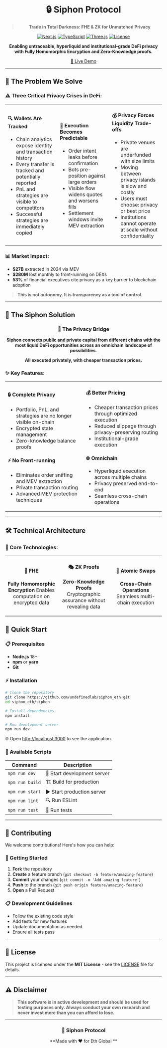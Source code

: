<div align="center">

# 🔒 Siphon Protocol

> **Trade in Total Darkness: FHE & ZK for Unmatched Privacy**

[![Next.js](https://img.shields.io/badge/Next.js-14-black?style=for-the-badge&logo=next.js)](https://nextjs.org/)
[![TypeScript](https://img.shields.io/badge/TypeScript-5.0-blue?style=for-the-badge&logo=typescript)](https://www.typescriptlang.org/)
[![Three.js](https://img.shields.io/badge/Three.js-0.180-green?style=for-the-badge&logo=three.js)](https://threejs.org/)
[![License](https://img.shields.io/badge/License-MIT-yellow?style=for-the-badge)](LICENSE)

**Enabling untraceable, hyperliquid and institutional-grade DeFi privacy with Fully Homomorphic Encryption and Zero-Knowledge proofs.**


[🚀 Live Demo](https://siphon-eth.vercel.app) 

---

</div>

## 🎯 The Problem We Solve

### ⚠️ Three Critical Privacy Crises in DeFi:

<table>
<tr>
<td width="33%">

#### 🔍 **Wallets Are Tracked**
- Chain analytics expose identity and transaction history
- Every transfer is tracked and potentially reported
- PnL and strategies are visible to competitors
- Successful strategies are immediately copied

</td>
<td width="33%">

#### 🤖 **Execution Becomes Predictable**
- Order intent leaks before confirmation
- Bots pre-position against large orders
- Visible flow widens quotes and worsens fills
- Settlement windows invite MEV extraction

</td>
<td width="33%">

#### 💰 **Privacy Forces Liquidity Trade-offs**
- Private venues are underfunded with size limits
- Moving between privacy islands is slow and costly
- Users must choose: privacy or best price
- Institutions cannot operate at scale without confidentiality

</td>
</tr>
</table>

### 📊 Market Impact:
- **$27B** extracted in 2024 via MEV
- **$280M** lost monthly to front-running on DEXs
- **53%** of financial executives cite privacy as a key barrier to blockchain adoption

> **This is not autonomy. It is transparency as a tool of control.**

---

## 🚀 The Siphon Solution

<div align="center">

### 🌉 **The Privacy Bridge**

**Siphon connects public and private capital from different chains with the most liquid DeFi opportunities across an omnichain landscape of possibilities.**

**All executed privately, with cheaper transaction prices.**

</div>

### ✨ Key Features:

<table>
<tr>
<td width="50%">

#### 🔒 **Complete Privacy**
- Portfolio, PnL, and strategies are no longer visible on-chain
- Encrypted state management
- Zero-knowledge balance proofs

#### ⚡ **No Front-running**
- Eliminates order sniffing and MEV extraction
- Private transaction routing
- Advanced MEV protection techniques

</td>
<td width="50%">

#### 💰 **Better Pricing**
- Cheaper transaction prices through optimized execution
- Reduced slippage through privacy-preserving routing
- Institutional-grade execution

#### 🌐 **Omnichain**
- Hyperliquid execution across multiple chains
- Privacy preserved end-to-end
- Seamless cross-chain operations

</td>
</tr>
</table>

---

## 🛠️ Technical Architecture

### 🔧 Core Technologies:

<table>
<tr>
<td width="25%" align="center">

#### 🔐 **FHE**
**Fully Homomorphic Encryption**
Enables computation on encrypted data

</td>
<td width="25%" align="center">

#### 🎭 **ZK Proofs**
**Zero-Knowledge Proofs**
Cryptographic assurance without revealing data

</td>
<td width="25%" align="center">

#### 🌉 **Atomic Swaps**
**Cross-Chain Operations**
Seamless multi-chain execution

</td>

</tr>
</table>



## 🚀 Quick Start

### 📋 Prerequisites

- **Node.js** 18+ 
- **npm** or **yarn**
- **Git**

### ⚡ Installation

```bash
# Clone the repository
git clone https://github.com/undefinedlab/siphon_eth.git
cd siphon_eth/siphon

# Install dependencies
npm install

# Run development server
npm run dev
```

🌐 Open [http://localhost:3000](http://localhost:3000) to see the application.

### 📜 Available Scripts

| Command | Description |
|---------|-------------|
| `npm run dev` | 🚀 Start development server |
| `npm run build` | 🏗️ Build for production |
| `npm run start` | ▶️ Start production server |
| `npm run lint` | 🔍 Run ESLint |
| `npm run test` | 🧪 Run tests |


---

## 🤝 Contributing

We welcome contributions! Here's how you can help:

### 🚀 Getting Started

1. **Fork** the repository
2. **Create** a feature branch (`git checkout -b feature/amazing-feature`)
3. **Commit** your changes (`git commit -m 'Add amazing feature'`)
4. **Push** to the branch (`git push origin feature/amazing-feature`)
5. **Open** a Pull Request

### 📋 Development Guidelines

- Follow the existing code style
- Add tests for new features
- Update documentation as needed
- Ensure all tests pass

---

## 📄 License

This project is licensed under the **MIT License** - see the [LICENSE](LICENSE) file for details.

---


## ⚠️ Disclaimer

> **This software is in active development and should be used for testing purposes only. Always conduct your own research and never invest more than you can afford to lose.**

---

<div align="center">

### 🌟 **Siphon Protocol**


**Made with ❤️ for Eth Global **

</div>